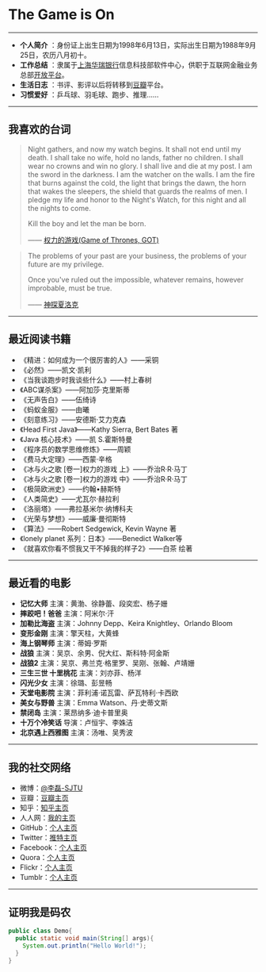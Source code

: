 #  The Game is On

----------------------------------
- **个人简介** ：身份证上出生日期为1998年6月13日，实际出生日期为1988年9月25日，农历八月初十。
- **工作总结** ：隶属于[上海华瑞银行](https://www.shrbank.com/)信息科技部软件中心，供职于互联网金融业务总部[开放平台](https://open.hulubank.com.cn/)。
- **生活日志** ：书评、影评以后将转移到[豆瓣](https://www.douban.com/people/lilei1998/)平台。
- **习惯爱好** ：乒乓球、羽毛球、跑步、推理……

-----------------------------

## 我喜欢的台词

> Night gathers, and now my watch begins. It shall not end until my death. I shall take no wife, hold no lands, father no children. I shall wear no crowns and win no glory. I shall live and die at my post. I am the sword in the darkness. I am the watcher on the walls. I am the fire that burns against the cold, the light that brings the dawn, the horn that wakes the sleepers, the shield that guards the realms of men. I pledge my life and honor to the Night's Watch, for this night and all the nights to come.  <br>
>
> Kill the boy and let the man be born.<br>
>
> —— [权力的游戏(Game of Thrones, GOT)](Game_of_Thrones.md)<br>


> The problems of your past are your business, the problems of your future are my privilege.<br>
>
> Once you've ruled out the impossible, whatever remains, however improbable, must be true. <br>
>
> —— [神探夏洛克](Deduction/Sherlock.md)



-----------


## 最近阅读书籍

* 《精进：如何成为一个很厉害的人》——采铜
* 《必然》——凯文·凯利
* 《当我谈跑步时我谈些什么》——村上春树
* 《ABC谋杀案》——阿加莎·克里斯蒂
* 《无声告白》——伍绮诗
* 《蚂蚁金服》——由曦
* 《刻意练习》——安德斯·艾力克森
* 《Head First Java》——Kathy Sierra, Bert Bates 著
* 《Java 核心技术》——凯 S.霍斯特曼
* 《程序员的数学思维修炼》——周颖
* 《费马大定理》——西蒙·辛格
* 《冰与火之歌 [卷一]权力的游戏 上》——乔治R·R·马丁
* 《冰与火之歌 [卷一]权力的游戏 中》——乔治R·R·马丁
* 《极简欧洲史》——约翰•赫斯特
* 《人类简史》——尤瓦尔·赫拉利
* 《洛丽塔》——弗拉基米尔·纳博科夫
* 《光荣与梦想》——威廉·曼彻斯特
* 《算法》——Robert Sedgewick, Kevin Wayne 著
* 《lonely planet 系列：日本》——Benedict Walker等
* 《就喜欢你看不惯我又干不掉我的样子2》——白茶 绘著


------------------------------

## 最近看的电影

- **记忆大师**  主演：黄渤、徐静蕾、段奕宏、杨子姗
- **摔跤吧！爸爸**  主演：阿米尔·汗 
- **加勒比海盗**  主演：Johnny Depp、Keira Knightley、Orlando Bloom
- **变形金刚** 主演：擎天柱，大黄蜂
- **海上钢琴师**  主演：蒂姆·罗斯
- **战狼** 主演：吴京、余男、倪大红、斯科特·阿金斯
- **战狼2**  主演：吴京、弗兰克·格里罗、吴刚、张翰、卢靖姗
- **三生三世 十里桃花**  主演：刘亦菲、杨洋
- **闪光少女**  主演：徐璐、彭昱畅
- **天堂电影院**  主演：菲利浦·诺瓦雷、萨瓦特利·卡西欧
- **美女与野兽**  主演：Emma Watson、丹·史蒂文斯
- **禁闭岛**  主演：莱昂纳多·迪卡普里奥
- **十万个冷笑话**  导演：卢恒宇、李姝洁
- **北京遇上西雅图**  主演：汤唯、吴秀波


-----------------------------
## 我的社交网络
- 微博：[@李磊-SJTU](http://weibo.com/lingtiandipan)
- 豆瓣：[豆瓣主页](https://www.douban.com/people/lilei1998/)
- 知乎：[知乎主页](https://www.zhihu.com/people/li-lei-10-26)
- 人人网：[我的主页](http://www.renren.com/357981768/profile)
- GitHub：[个人主页](https://github.com/lilei11981)
- Twitter：[推特主页](https://twitter.com/lilei1998)
- Facebook：[个人主页](https://www.facebook.com/lilei11981)
- Quora：[个人主页](https://www.quora.com/profile/%E7%A3%8A-%E6%9D%8E-12)
- Flickr：[个人主页](https://www.flickr.com/people/155046335@N04/)
- Tumblr：[个人主页](https://www.tumblr.com/blog/lilei11981)

---------------------------

## 证明我是码农
``` java
public class Demo{
  public static void main(String[] args){
    System.out.println("Hello World!");
  }
}
```
